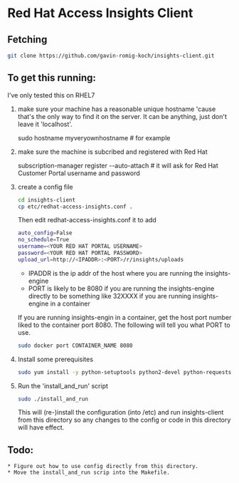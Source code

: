 
# Red Hat Access Insights Client

## Fetching

   ```bash
   git clone https://github.com/gavin-romig-koch/insights-client.git
   ```

## To get this running:

   I've only tested this on RHEL7

   1. make sure your machine has a reasonable unique hostname 'cause that's the only
         way to find it on the server.  It can be anything, just don't leave it 'localhost'. 

      sudo hostname myveryownhostname    # for example

   1. make sure the machine is subcribed and registered with Red Hat

      subscription-manager register --auto-attach
                     # it will ask for Red Hat Customer Portal username and password

   3. create a config file

      ```bash
      cd insights-client
      cp etc/redhat-access-insights.conf .
      ```

      Then edit redhat-access-insights.conf it to add

      ```bash
      auto_config=False
      no_schedule=True
      username=<YOUR RED HAT PORTAL USERNAME>
      password=<YOUR RED HAT PORTAL PASSWORD>
      upload_url=http://<IPADDR>:<PORT>/r/insights/uploads
      ```

      * IPADDR is the ip addr of the host where you are running the insights-engine
      * PORT is likely to be 8080 if you are running the insights-engine directly
                        to be something like 32XXXX if you are running insights-engine in a container

      If you are running insights-engin in a container, get the host port number liked to
      the container port 8080.  The following will tell you what PORT to use.
        
      ```bash
      sudo docker port CONTAINER_NAME 8080
      ```
        
   4. Install some prerequisites 

      ```bash
      sudo yum install -y python-setuptools python2-devel python-requests python-magic
      ```
        
   5. Run the 'install_and_run' script

      ```bash
      sudo ./install_and_run
       ```
        
      This will (re-)install the configuration (into /etc) and run insights-client from this directory
      so any changes to the config or code in this directory will have effect.

## Todo:
  
    * Figure out how to use config directly from this directory.
    * Move the install_and_run scrip into the Makefile.
